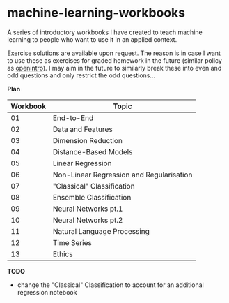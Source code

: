 # machine-learning-workbooks
 
A series of introductory workbooks I have created to teach machine learning to people who want to use it in an applied context.

Exercise solutions are available upon request. The reason is in case I want to use these as exercises for graded homework in the future (similar policy as [openintro](https://www.openintro.org/blog/article/2021-02-15-why-dont-we-release-all-exercise-solutions/)). I may aim in the future to similarly break these into even and odd questions and only restrict the odd questions...

__Plan__

| Workbook | Topic                               | 
|-----|------------------------------------------|
|  01 | End-to-End                               |
|  02 | Data and Features                        |
|  03 | Dimension Reduction                      |
|  04 | Distance-Based Models                    |
|  05 | Linear Regression                        |
|  06 | Non-Linear Regression and Regularisation |
|  07 | "Classical" Classification               |
|  08 | Ensemble Classification                  |
|  09 | Neural Networks pt.1                     |
|  10 | Neural Networks pt.2                     |
|  11 | Natural Language Processing              |
|  12 | Time Series                              |
|  13 | Ethics                                   |

__TODO__
- change the "Classical" Classification to account for an additional regression notebook
